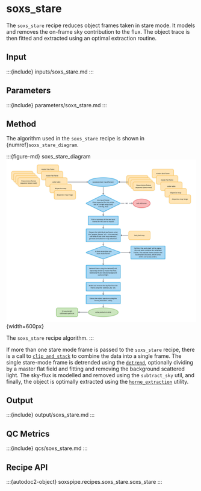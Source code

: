 # soxs_stare

The `soxs_stare` recipe reduces object frames taken in stare mode. It models and removes the on-frame sky contribution to the flux. The object trace is then fitted and extracted using an optimal extraction routine.



## Input



:::{include} inputs/soxs_stare.md
:::


## Parameters

:::{include} parameters/soxs_stare.md
:::

## Method

The algorithm used in the `soxs_stare` recipe is shown in {numref}`soxs_stare_diagram`.


:::{figure-md} soxs_stare_diagram
![](soxs_stare.png){width=600px}

The `soxs_stare` recipe algorithm.
:::

If more than one stare mode frame is passed to the `soxs_stare` recipe, there is a call to [`clip_and_stack`](../utils/clip_and_stack.md) to combine the data into a single frame. The single stare-mode frame is detrended using the [`detrend`](../utils/detrend.md), optionally dividing by a master flat field and fitting and removing the background scattered light. The sky-flux is modelled and removed using the `subtract_sky` util, and finally, the object is optimally extracted using the [`horne_extraction`](../utils/horne_extraction.md) utility.

## Output

:::{include} output/soxs_stare.md
:::


## QC Metrics


:::{include} qcs/soxs_stare.md
:::


## Recipe API

:::{autodoc2-object} soxspipe.recipes.soxs_stare.soxs_stare
:::
